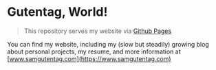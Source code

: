 # Gutentag, World!

> This repository serves my website via [Github Pages](https://pages.github.com/)

You can find my website, including my (slow but steadily) growing blog about personal projects, my resume, and more information at [www.samgutentag.com](https://www.samgutentag.com)

